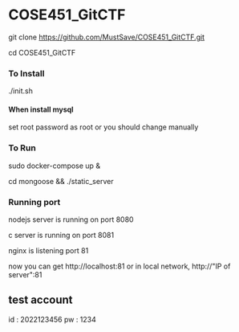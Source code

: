 # COSE451_GitCTF

git clone https://github.com/MustSave/COSE451_GitCTF.git

cd COSE451_GitCTF


### To Install ###
./init.sh


#### When install mysql ####
set root password as root
or you should change manually


### To Run ###
sudo docker-compose up &

cd mongoose && ./static_server


### Running port ###
nodejs server is running on port 8080

c server is running on port 8081

nginx is listening port 81

now you can get http://localhost:81 or in local network, http://"IP of server":81

## test account ##
id : 2022123456
pw : 1234

